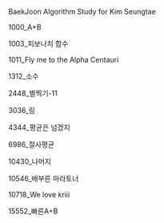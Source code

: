 BaekJoon Algorithm Study for Kim Seungtae

1000_A+B

1003_피보나치 함수

1011_Fly me to the Alpha Centauri

1312_소수

2448_별찍기-11

3036_링

4344_평균은 넘겠지

6986_절사평균

10430_나머지

10546_배부른 마라토너

10718_We love kriii

15552_빠른A+B

